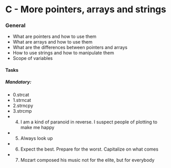 # C - More pointers, arrays and strings
### General
* What are pointers and how to use them
* What are arrays and how to use them
* What are the differences between pointers and arrays
* How to use strings and how to manipulate them
* Scope of variables

#### Tasks

##### Mandatory:
* 0.strcat
* 1.strncat
* 2.strncpy
* 3.strcmp
* 4. I am a kind of paranoid in reverse. I suspect people of plotting to make me happy
* 5. Always look up
* 6. Expect the best. Prepare for the worst. Capitalize on what comes
* 7. Mozart composed his music not for the elite, but for everybody
